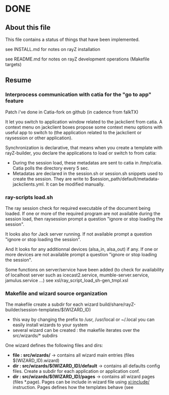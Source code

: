 # DONE

## About this file

This file contains a status of things that have been implemented.

see INSTALL.md for notes on rayZ installation

see README.md for notes on rayZ development operations (Makefile targets)

## Resume

### Interprocess communication with catia for the "go to app" feature 

Patch i've done in Catia-fork on github (in cadence from falkTX)

It let you switch to application window related to the jackclient from catia.
A context menu on jackclient boxes propose some context menu options with useful app to switch to (the application related to the jackclient or raysession or other application).

Synchronization is declarative, that means when you create a template with rayZ-builder, you declare the applications to load or switch to from catia:

- During the session load, these metadatas are sent to catia in /tmp/catia. Catia polls the directory every 5 sec.
- Metadatas are declared in the session.sh or session.sh snippets used to create the session. 
  They are write to $session_path/default/metadata-jackclients.yml. It can be modified manually.

### ray-scripts load.sh

The ray session check for required executable of the document being loaded. If one or more of the required program are not available during the session load, then raysession prompt a question "ignore or stop loading the session".

It looks also for Jack server running. If not available prompt a question "ignore or stop loading the session".

And It looks for any additionnal devices (alsa_in, alsa_out) if any. If one or more devices are not available prompt a question "ignore or stop loading the session".

Some functions on server/service have been added (to check for availability of localhost server such as icecast2.service, mumble-server.service, jamulus.service ...)
see xsl/ray_script_load_sh-gen_tmpl.xsl

### Makefile and wizard source organization
The makefile create a subdir for each wizard build/share/rayZ-builder/session-templates/$(WIZARD_ID)

- this way by changing the prefix to /usr, /usr/local or ~/.local you can easily install wizards to your system
- several wizard can be created : the makefile iterates over the src/wizards/* subdirs
        
One wizard defines the following files and dirs:

- **file : src/wizards/**                         -> contains all wizard main entries (files $(WIZARD_ID).wizard)
- **dir : src/wizards/$(WIZARD_ID)/default**      -> contains all defaults config files. Create a subdir for each application or application conf.
- **dir : src/wizards/$(WIZARD_ID)/pages**        -> contains all wizard pages (files *.page). Pages can be include in wizard file using <xi:include/> instruction.
                                                     Pages defines how the templates behave (see <template/> and <template-snippet/> elements).
- **dir : src/wizards/$(WIZARD_ID)/snippets**     -> contains template snippets (files *.tmpl_snippet) use by pages to generate their conf (session.sh, patch_xml)
- **dir : src/wizards/$(WIZARD_ID)/tmpl**         -> Cheetah templates (files *.tmpl). Create one when you need to fill a configuration file depending on user inputs. Those files should go to a .config path
- **dir : src/wizards/$(WIZARD_ID)/test-data**    -> contains a datamodel.json that can be use by Makefile to test a template
- **dir : src/wizards/$(WIZARD_ID)/xsl**          -> contains custom added or custom xsl ... (Makefile has to be modified for each custom xsl added)
- **dir : src/wizards/$(WIZARD_ID)/ray-scripts**  -> contains ray session scripts. They let you define custom behaviour during the session load, save or close operation
    
Global dirs:

- **xsd** : contains schema definition (constraints on wizards XML declaration)
- **xsl** : contains xsl file that are used by all wizards
- **gui** : contains custom UI components
- **bin** : contains wrapper scripts used by the created session 
      
### file types from rayZ-builder project
Document file types: 

- wizard files ***.wizard** : XML file containing a wizard declaration. It can include *.page
- page files ***.page** : XML file containing a page declaration. It can include *.tmpl_snippet
- tmpl snippet files ***.tmpl_snippet** : Cheetah template snippet for raysession_sh and patch_xml of a page. A Cheetah snippet can be reused by several pages
- tmpl files ***.tmpl** : Cheetah Cheetah template for configuration files creation

wizard, page and tmpl_snippet have to be in the same directory when combined to a single xml (done in the Makefile) because of <xi:include/> XML processing instructions.

a wizard is composed of one or more setup pages.
Before walking through the wizard steps, the final user selects the pages (applications related) he wants to use.

- Each wizard page is required or optional. The optional page can be added to the wizard steps by the user.
- Group of optional pages can be created. The user select one of these page.

### Declarative XML

Declarative XML file means that you input an XML file and this XML will be processed by the Makefile to generate a wizard and template python classes.

The XML file format is a schema that contains wizard informations such as title, description, author, keywords, category, version, software requirements as well as pages and templates description.
